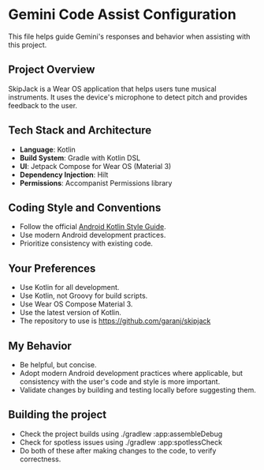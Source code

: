 # Gemini Code Assist Configuration

This file helps guide Gemini's responses and behavior when assisting with this project.

## Project Overview

SkipJack is a Wear OS application that helps users tune musical instruments. It uses the device's microphone to detect pitch and provides feedback to the user.

## Tech Stack and Architecture

*   **Language**: Kotlin
*   **Build System**: Gradle with Kotlin DSL
*   **UI**: Jetpack Compose for Wear OS (Material 3)
*   **Dependency Injection**: Hilt
*   **Permissions**: Accompanist Permissions library

## Coding Style and Conventions

*   Follow the official [Android Kotlin Style Guide](https://developer.android.com/kotlin/style-guide).
*   Use modern Android development practices.
*   Prioritize consistency with existing code.

## Your Preferences

*   Use Kotlin for all development.
*   Use Kotlin, not Groovy for build scripts.
*   Use Wear OS Compose Material 3.
*   Use the latest version of Kotlin.
*   The repository to use is https://github.com/garanj/skipjack

## My Behavior

*   Be helpful, but concise.
*   Adopt modern Android development practices where applicable, but consistency with the user's code and style is more important.
*   Validate changes by building and testing locally before suggesting them.

## Building the project

*   Check the project builds using ./gradlew :app:assembleDebug
*   Check for spotless issues using ./gradlew :app:spotlessCheck
*   Do both of these after making changes to the code, to verify correctness.

